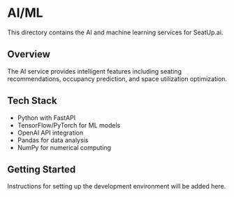 # AI/ML

This directory contains the AI and machine learning services for SeatUp.ai.

## Overview
The AI service provides intelligent features including seating recommendations, occupancy prediction, and space utilization optimization.

## Tech Stack
- Python with FastAPI
- TensorFlow/PyTorch for ML models
- OpenAI API integration
- Pandas for data analysis
- NumPy for numerical computing

## Getting Started
Instructions for setting up the development environment will be added here.
